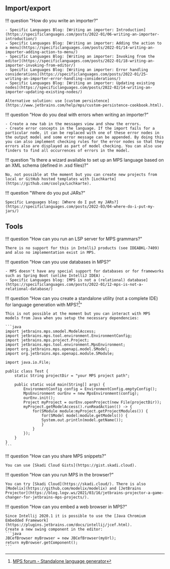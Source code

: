 ## Import/export

!!! question "How do you write an importer?"

    - Specific Languages Blog: [Writing an importer: Introduction](https://specificlanguages.com/posts/2022-01/06-writing-an-importer-introduction/)
    - Specific Languages Blog: [Writing an importer: Adding the action to a menu](https://specificlanguages.com/posts/2022-01/14-writing-an-importer-adding-action-to-menu/)
    - Specific Languages Blog: [Writing an importer: Invoking from the editor](https://specificlanguages.com/posts/2022-01/18-writing-an-importer-invoking-from-editor/)
    - Specific Languages Blog: [Writing an importer: Error handling considerations](https://specificlanguages.com/posts/2022-01/25-writing-an-importer-error-handling-considerations/)
    - Specific Languages Blog: [Writing an importer: Updating existing nodes](https://specificlanguages.com/posts/2022-02/14-writing-an-importer-updating-existing-nodes/)

    Alternative solution: use [custom persistence](https://www.jetbrains.com/help/mps/custom-persistence-cookbook.html).

!!! question "How do you deal with errors when writing an importer?"

    - Create a new tab in the messages view and show the errors.
    - Create error concepts in the language. If the import fails for a particular node, it can be replaced with one of these error nodes in the output model and some error message can be appended. By doing this you can also implement checking rules for the error nodes so that they errors also are displayed as part of model checking. You can also use finders to find all occurrences of errors in the model.

!!! question "Is there a wizard available to set up an MPS language based on an XML schema (defined in .xsd files)?"

    No, not possible at the moment but you can create new projects from local or GitHub hosted templates with [Lochkarte](https://github.com/coolya/Lochkarte).

!!! question "Where do you put JARs?"
    
    Specific Languages blog: [Where do I put my JARs?](https://specificlanguages.com/posts/2022-03/04-where-do-i-put-my-jars/)

## Tools

!!! question "How can you run an LSP server for MPS grammars?"

    There is no support for this in IntelliJ products (see IDEABKL-7409) and also no implementation exist in MPS.

!!! question "How can you use databases in MPS?"

    - MPS doesn't have any special support for databases or for frameworks such as Spring Boot (unlike IntelliJ IDEA) .
    - Specific Languages blog: [MPS is not a (relational) database](https://specificlanguages.com/posts/2022-01/12-mps-is-not-a-relational-database/)

!!! question "How can you create a standalone utility (not a complete IDE) for language generation with MPS?[^2]"

    This is not possible at the moment but you can interact with MPS models from Java when you setup the necessary dependencies:

    ```java
    import jetbrains.mps.smodel.ModelAccess;
    import jetbrains.mps.tool.environment.EnvironmentConfig;
    import jetbrains.mps.project.Project;
    import jetbrains.mps.tool.environment.MpsEnvironment;
    import org.jetbrains.mps.openapi.model.SModel;
    import org.jetbrains.mps.openapi.module.SModule;
    
    import java.io.File;
    
    public class Test {
        static String projectDir = "your MPS project path";
    
        public static void main(String[] args) {
            EnvironmentConfig config = EnvironmentConfig.emptyConfig();
            MpsEnvironment ourEnv = new MpsEnvironment(config);
            ourEnv.init();
            Project myProject = ourEnv.openProject(new File(projectDir));
            myProject.getModelAccess().runReadAction(() -> {
                for(SModule module:myProject.getProjectModules()) {
                    for(SModel model:module.getModels()) {
                    System.out.println(model.getName());
                    }
                }
            });
        }
    }
    ```

!!! question "How can you share MPS snippets?"

    You can use [Skadi Cloud Gists](https://gist.skadi.cloud).

!!! question "How can you run MPS in the browser?"

    You can try [Skadi Cloud](https://skadi.cloud/). There is also [Modelix](https://github.com/modelix/modelix) and [JetBrains Projector](https://blog.logv.ws/2021/03/16/jetbrains-projector-a-game-changer-for-jetbrains-mps-projects/).

!!! question "How can you embed a web browser in MPS?"

    Since Intellij 2020.1 it is possible to use the [Java Chromium Embedded Framework](https://plugins.jetbrains.com/docs/intellij/jcef.html).
    Create a new swing component in the editor:
    ```java
    JBCefBrowser myBrowser = new JBCefBrowser(myUrl);
    return myBrowser.getComponent();
    ```
 [^1]:[MPS forum - How to migrate existing data into MPS?](https://mps-support.jetbrains.com/hc/en-us/community/posts/360010855700-How-to-migrate-existing-data-into-MPS-)
[^2]:[MPS forum - Standalone language generator](https://mps-support.jetbrains.com/hc/en-us/community/posts/360006153579-Standalone-language-generator)
